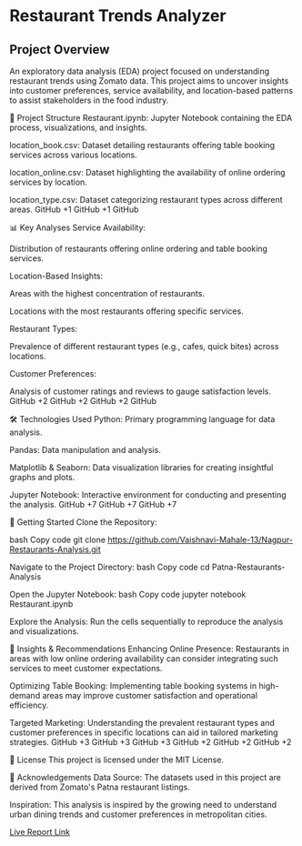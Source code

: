 # Restaurant Trends Analyzer

## Project Overview

An exploratory data analysis (EDA) project focused on understanding restaurant trends using Zomato data. This project aims to uncover insights into customer preferences, service availability, and location-based patterns to assist stakeholders in the food industry.

📁 Project Structure Restaurant.ipynb: Jupyter Notebook containing the EDA process, visualizations, and insights.

location_book.csv: Dataset detailing restaurants offering table booking services across various locations.

location_online.csv: Dataset highlighting the availability of online ordering services by location.

location_type.csv: Dataset categorizing restaurant types across different areas. GitHub +1 GitHub +1 GitHub

📊 Key Analyses Service Availability:

Distribution of restaurants offering online ordering and table booking services.

Location-Based Insights:

Areas with the highest concentration of restaurants.

Locations with the most restaurants offering specific services.

Restaurant Types:

Prevalence of different restaurant types (e.g., cafes, quick bites) across locations.

Customer Preferences:

Analysis of customer ratings and reviews to gauge satisfaction levels. GitHub +2 GitHub +2 GitHub +2 GitHub

🛠️ Technologies Used Python: Primary programming language for data analysis.

Pandas: Data manipulation and analysis.

Matplotlib & Seaborn: Data visualization libraries for creating insightful graphs and plots.

Jupyter Notebook: Interactive environment for conducting and presenting the analysis. GitHub +7 GitHub +7 GitHub +7

🚀 Getting Started Clone the Repository:

bash Copy code git clone https://github.com/Vaishnavi-Mahale-13/Nagpur-Restaurants-Analysis.git

Navigate to the Project Directory:
bash Copy code cd Patna-Restaurants-Analysis

Open the Jupyter Notebook:
bash Copy code jupyter notebook Restaurant.ipynb

Explore the Analysis:
Run the cells sequentially to reproduce the analysis and visualizations.

📌 Insights & Recommendations Enhancing Online Presence: Restaurants in areas with low online ordering availability can consider integrating such services to meet customer expectations.

Optimizing Table Booking: Implementing table booking systems in high-demand areas may improve customer satisfaction and operational efficiency.

Targeted Marketing: Understanding the prevalent restaurant types and customer preferences in specific locations can aid in tailored marketing strategies. GitHub +3 GitHub +3 GitHub +3 GitHub +2 GitHub +2 GitHub +2

📄 License This project is licensed under the MIT License.

🙌 Acknowledgements Data Source: The datasets used in this project are derived from Zomato's Patna restaurant listings.

Inspiration: This analysis is inspired by the growing need to understand urban dining trends and customer preferences in metropolitan cities.

[Live Report Link](https://app.powerbi.com/view?r=eyJrIjoiMTQwNWVlNmUtZWY5ZC00Mjc4LWJhMzMtZWZkMzA3OTM0YTY3IiwidCI6ImM2ZTU0OWIzLTVmNDUtNDAzMi1hYWU5LWQ0MjQ0ZGM1YjJjNCJ9&pageName=ReportSection0e765c0061580b067c73)


